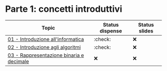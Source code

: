 # Parte 1: concetti introduttivi

| Topic                                                           | Status dispense | Status slides |
| --------------------------------------------------------------- | --------------- | ------------- |
| [01 - Introduzione all'informatica](./01_introduzione.md)       | :check:         | :x:           |
| [02 - Introduzione agli algoritmi](./02_algoritmi)              | :check:         | :x:           |
| [03 - Rappresentazione binaria e decimale](./03_decimale_binario.md) | :x:        | :x:           |
